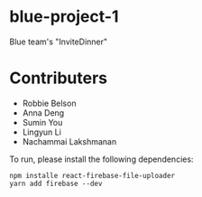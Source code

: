 # blue-project-1
Blue team's "InviteDinner"
# Contributers
* Robbie Belson
* Anna Deng
* Sumin You
* Lingyun Li
* Nachammai Lakshmanan


To run, please install the following dependencies:

```
npm installe react-firebase-file-uploader
yarn add firebase --dev
```
